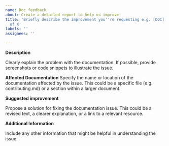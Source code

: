 ```yaml
---
name: Doc feedback
about: Create a detailed report to help us improve
title: 'Briefly describe the improvement you''re requesting e.g. [DOC]: Improve clarity
  of X'
labels: ''
assignees: ''

---
```


**Description**

Clearly explain the problem with the documentation. If possible, provide screenshots or code snippets to illustrate the issue.

**Affected Documentation**
Specify the name or location of the documentation affected by the issue. This could be a specific file (e.g. contributing.md) or a section within a larger document.

**Suggested improvement**

Propose a solution for fixing the documentation issue. This could be a revised text, a clearer explanation, or a link to a relevant resource.

**Additional Information**

Include any other information that might be helpful in understanding the issue.
